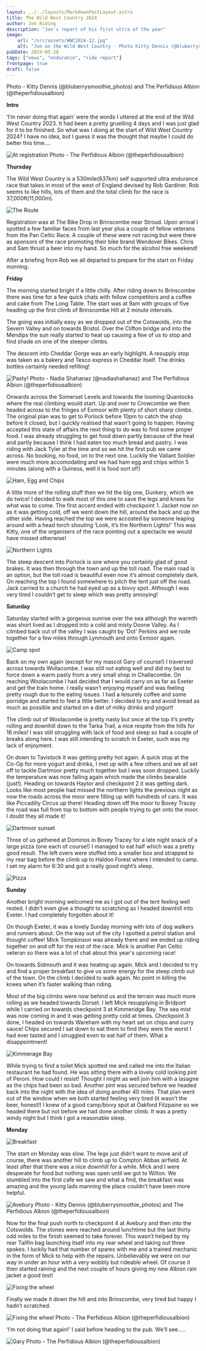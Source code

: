 ```yaml
---
layout: ../../layouts/MarkdownPostLayout.astro
title: The Wild West Country 2024
author: Jon Riding
description: "Jon's report of his first ultra of the year"
image:
    url: "/src/assets/WWC2024-12.jpg"
    alt: "Jon on the Wild West Country - Photo Kitty Dennis (@bluberrysmoothie_photos) and The Perfidious Albion (@theperfidiousalbion)"
pubDate: 2024-05-28
tags: ["news", "endurance", "ride report"]
frontpage: true
draft: false
---
```

Photo - Kitty Dennis (@bluberrysmoothie_photos) and The Perfidious Albion (@theperfidiousalbion)


**Intro**

‘I’m never doing that again’ were the words I uttered at the end of the Wild West Country 2023. It had been a pretty gruelling 4 days and I was just glad for it to be finished. So what was I doing at the start of Wild West Country 2024? I have no idea, but I guess it was the thought that maybe I could do better this time….

![At registration](../../assets/WWC2024-1.jpg)
Photo - The Perfidious Albion (@theperfidiousalbion)



**Thursday**

The Wild West Country is a 530mile(837km) self supported ultra endurance race that takes in most of the west of England devised by Rob Gardiner. Rob seems to like hills, lots of them and the total climb for the race is 37,000ft(11,000m).

![The Route](../../assets/WWC2024-17.png)

Registration was at The Bike Drop in Brinscombe near Stroud. Upon arrival I spotted a few familiar faces from last year plus a couple of fellow veterans from the Pan Celtic Race. A couple of these were not racing but were there as sponsors of the race promoting their bike brand Wendover Bikes. Chris and Sam thrust a beer into my hand. So much for the alcohol free weekend!

After a briefing from Rob we all departed to prepare for the start on Friday morning.

**Friday**

The morning started bright if a little chilly. After riding down to Brinscombe there was time for a few quick chats with fellow competitors and a coffee and cake from The Long Table. The start was at 9am with groups of five heading up the first climb of Brinscombe Hill at 2 minute intervals.

The going was initially easy as we dropped out of the Cotswolds, into the Severn Valley and on towards Bristol. Over the Clifton bridge and into the Mendips the sun really started to heat up causing a few of us to stop and find shade on one of the steeper climbs.

The descent into Cheddar Gorge was an early highlight. A resupply stop was taken as a bakery and Tesco express in Cheddar itself. The drinks bottles certainly needed refilling!

![Pasty!](../../assets/WWC2024-4.jpg)
Photo - Nadia Shahanaz (@nadiashahanaz) and The Perfidious Albion (@theperfidiousalbion)

Onwards across the Somerset Levels and towards the looming Quantocks where the real climbing would start. Up and over to Crowcombe we then headed across to the fringes of Exmoor with plenty of short sharp climbs. The original plan was to get to Porlock before 10pm to catch the shop before it closed, but I quickly realised that wasn’t going to happen. Having accepted this state of affairs the next thing to do was to find some proper food. I was already struggling to get food down partly because of the heat and partly because I think I had eaten too much bread and pastry. I was riding with Jack Tyler at the time and so we hit the first pub we came across. No booking, no food, on to the next one. Luckily the Valiant Soldier were much more accomodating and we had ham egg and chips within 5 minutes (along with a Guiness, well it is food sort of!) 

![Ham, Egg and Chips](../../assets/WWC2024-5.jpg)

A little more of the rolling stuff then we hit the big one, Dunkery, which we do twice! I decided to walk most of this one to save the legs and knees for what was to come. The first accent ended with checkpoint 1. Jacket now on as it was getting cold, off we went down the hill, around the back and up the other side. Having reached the top we were accosted by someone leaping around with a head torch shouting ‘Look, it’s the Northern Lights!’ This was Kitty, one of the organisers of the race pointing out a spectacle we would have missed otherwise!

![Northern Lights](../../assets/WWC2024-6.jpg)

The steep descent into Porlock is one where you certainly glad of good brakes. It was then through the town and up the toll road. The main road is an option, but the toll road is beautiful even now it’s almost completely dark. On reaching the top I found somewhere to pitch the tent just off the road. Jack carried to a church he had eyed up as a bivvy spot. Although I was very tired I couldn’t get to sleep which was pretty annoying!

**Saturday**

Saturday started with a gorgeous sunrise over the sea although the warmth was short lived as I dropped into a cold and misty Doone Valley. As I climbed back out of the valley I was caught by ‘Dot’ Perkins and we rode together for a few miles through Lynmouth and onto Exmoor again.

![Camp spot](../../assets/WWC2024-7.jpg)

Back on my own again (except for my mascot Gary of course!) I traversed across towards Wollacombe. I was still not eating well and did my best to force down a warm pasty from a very small shop in Challacombe. On reaching Woolacombe I had decided that I would carry on as far as Exeter and get the train home. I really wasn’t enjoying myself and was feeling pretty rough due to the eating issues. I had a leisurely coffee and some porridge and started to feel a little better. I decided to try and avoid bread as much as possible and started on a diet of milky drinks and yogurt!

The climb out of Woolacombe is pretty nasty but once at the top it’s pretty rolling and downhill down to the Tarka Trail, a nice respite from the hills for 16 miles! I was still struggling with lack of food and sleep so had a couple of breaks along here. I was still intending to scratch in Exeter, such was my lack of enjoyment.

On down to Tavistock it was getting pretty hot again. A quick stop at the Co-Op for more yogurt and drinks, I met up with a few others and we all set off to tackle Dartmoor pretty much together but I was soon dropped. Luckily the temperature was now falling again which made the climbs bearable (just!). Heading on towards Haytor and checkpoint 2 it was getting dark. Looks like most people had missed the northern lights the previous night as now the roads across the moor were filling up with hundreds of cars. It was like Piccadilly Circus up there! Heading down off the moor to Bovey Tracey the road was full from top to bottom with people trying to get onto the moor. I doubt they all made it!

![Dartmoor sunset](../../assets/WWC2024-8.jpg)

Three of us gathered at Dominos in Bovey Tracey for a late night snack of a large pizza (one each of course!) I managed to eat half which was a pretty good result. The left overs were stuffed into a smaller box and strapped to my rear bag before the climb up to Haldon Forest where I intended to camp. I set my alarm for 6:30 and got a really good night’s sleep.

![Pizza](../../assets/WWC2024-9.jpg)

**Sunday**

Another bright morning welcomed me as I got out of the tent feeling well rested. I didn’t even give a thought to scratching as I headed downhill into Exeter. I had completely forgotten about it!

On though Exeter, it was a lovely Sunday morning with lots of dog walkers and runners about. On the way out of the city I spotted a petrol station and thought coffee! Mick Tompkinson was already there and we ended up riding together on and off for the rest of the race. Mick is another Pan Celtic veteran so there was a lot of chat about this year's upcoming race!

On towards Sidmouth and it was heating up again. Mick and I decided to try and find a proper breakfast to give us some energy for the steep climb out of the town. On the climb I decided to walk again. No point in killing the knees when it’s faster walking than riding.

Most of the big climbs were now behind us and the terrain was much more rolling as we headed towards Dorset. I left Mick resupplying in Bridport while I carried on towards checkpoint 3 at Kimmeridge Bay. The sea mist was now coming in and it was getting pretty cold at times. Checkpoint 3 done, I headed on towards Wareham with my heart set on chips and curry sauce! Chips secured I sat down to eat them to find they were the worst I had ever tasted and I struggled even to eat half of them. What a disappointment! 

![Kimmerage Bay](../../assets/WWC2024-10.jpg)

While trying to find a toilet Mick spotted me and called me into the Italian restaurant he had found. He was sitting there with a lovely cold looking pint of Peroni. How could I resist! Thought I might as well join him with a lasagne as the chips had been so bad. Another pint was secured before we headed back into the night with the idea of doing another 40 miles. That plan went out of the window when we both started feeling very tired (it wasn’t the beer, honest!) I knew of a good camp/bivvy spot at Oakford Fitzpaine so we headed there but not before we had done another climb. It was a pretty windy night but I think I got a reasonable sleep.

**Monday**

![Breakfast](../../assets/WWC2024-11.jpg)

The start on Monday was slow. The legs just didn’t want to move and of course, there was another hill to climb up to Compton Abbas airfield. At least after that there was a nice downhill for a while. Mick and I were desperate for food but nothing was open until we got to Wilton. We stumbled into the first cafe we saw and what a find, the breakfast was amazing and the young lads manning the place couldn’t have been more helpful.

![Avebury](../../assets/WWC2024-13.jpg)
Photo - Kitty Dennis (@bluberrysmoothie_photos) and The Perfidious Albion (@theperfidiousalbion)

Now for the final push north to checkpoint 4 at Avebury and then into the Cotswolds. The stones were reached around lunchtime but the last thirty odd miles to the finish seemed to take forever. This wasn’t helped by my rear Tailfin bag launching itself into my rear wheel and taking out three spokes. I luckily had that number of spares with me and a trained mechanic in the form of Mick to help with the repairs. Unbelievably we were on our way in under an hour with a very wobbly but rideable wheel. Of course it then started raining and the next couple of hours giving my new Albion rain jacket a good test!

![Fixing the wheel](../../assets/WWC2024-15.jpg)


Finally we made it down the hill and into Brinscombe, very tired but happy I hadn’t scratched.

![Fixing the wheel](../../assets/WWC2024-16.jpg)
Photo - The Perfidious Albion (@theperfidiousalbion)

‘I’m not doing that again!’ I said before heading to the pub. We’ll see…..


![Gary](../../assets/WWC2024-3.jpg)
Photo - The Perfidious Albion (@theperfidiousalbion)
